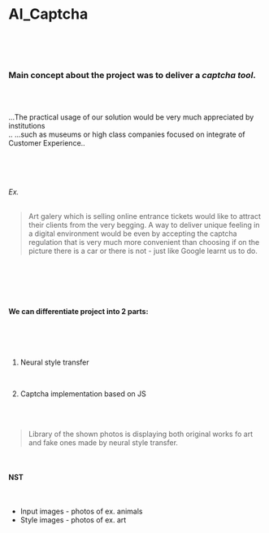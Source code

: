 # AI_Captcha

<br/>
<br/>
<br/>

### Main concept about the project was to deliver a *captcha tool*.
<br/>
<br/>

  ...The practical usage of our solution would be very much appreciated by institutions <br/>..
  ...such as museums or high class companies focused on integrate of Customer Experience..

<br/>
<br/>
<br/>

*Ex.*    
<br/>
 > Art galery which is selling online entrance tickets would like to attract their clients from the very begging. A way to deliver unique feeling in a digital environment would be even by accepting the captcha regulation that is very much more convenient than choosing if on the picture there is a car or there is not - just like Google learnt us to do.

<br/>
<br/>
<br/>
<br/>

#### We can differentiate project into 2 parts:

<br/>
<br/>
<br/>

1.	Neural style transfer

<br/>

2.	Captcha implementation based on JS

<br/>
<br/>

> Library of the shown photos is displaying both original works fo art and fake ones made by neural style transfer. 

<br/>

#### NST

<br/>

* Input images - photos of ex. animals
* Style images - photos of ex. art










